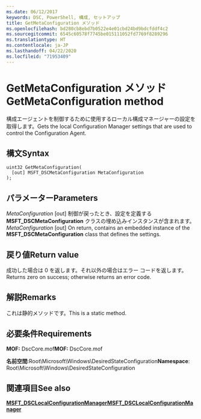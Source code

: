 ```yaml
---
ms.date: 06/12/2017
keywords: DSC, PowerShell, 構成, セットアップ
title: GetMetaConfiguration メソッド
ms.openlocfilehash: bd280cb8ebd7b0522e4e01cbd24bd9bdcfddf4c2
ms.sourcegitcommit: 6545c60578f7745be015111052fd7769f8289296
ms.translationtype: HT
ms.contentlocale: ja-JP
ms.lasthandoff: 04/22/2020
ms.locfileid: "71953409"
---
```

# <a name="getmetaconfiguration-method"></a><span data-ttu-id="fcece-103">GetMetaConfiguration メソッド</span><span class="sxs-lookup"><span data-stu-id="fcece-103">GetMetaConfiguration method</span></span>

<span data-ttu-id="fcece-104">構成エージェントを制御するために使用するローカル構成マネージャーの設定を取得します。</span><span class="sxs-lookup"><span data-stu-id="fcece-104">Gets the local Configuration Manager settings that are used to control the Configuration Agent.</span></span>

## <a name="syntax"></a><span data-ttu-id="fcece-105">構文</span><span class="sxs-lookup"><span data-stu-id="fcece-105">Syntax</span></span>

```mof
uint32 GetMetaConfiguration(
  [out] MSFT_DSCMetaConfiguration MetaConfiguration
);
```

## <a name="parameters"></a><span data-ttu-id="fcece-106">パラメーター</span><span class="sxs-lookup"><span data-stu-id="fcece-106">Parameters</span></span>

<span data-ttu-id="fcece-107">*MetaConfiguration* \[out\] 制御が戻ったとき、設定を定義する **MSFT_DSCMetaConfiguration** クラスの埋め込みインスタンスが含まれます。</span><span class="sxs-lookup"><span data-stu-id="fcece-107">*MetaConfiguration* \[out\] On return, contains an embedded instance of the **MSFT_DSCMetaConfiguration** class that defines the settings.</span></span>

## <a name="return-value"></a><span data-ttu-id="fcece-108">戻り値</span><span class="sxs-lookup"><span data-stu-id="fcece-108">Return value</span></span>

<span data-ttu-id="fcece-109">成功した場合は 0 を返します。それ以外の場合はエラー コードを返します。</span><span class="sxs-lookup"><span data-stu-id="fcece-109">Returns zero on success; otherwise returns an error code.</span></span>

## <a name="remarks"></a><span data-ttu-id="fcece-110">解説</span><span class="sxs-lookup"><span data-stu-id="fcece-110">Remarks</span></span>

<span data-ttu-id="fcece-111">これは静的メソッドです。</span><span class="sxs-lookup"><span data-stu-id="fcece-111">This is a static method.</span></span>

## <a name="requirements"></a><span data-ttu-id="fcece-112">必要条件</span><span class="sxs-lookup"><span data-stu-id="fcece-112">Requirements</span></span>

<span data-ttu-id="fcece-113">**MOF:** DscCore.mof</span><span class="sxs-lookup"><span data-stu-id="fcece-113">**MOF:** DscCore.mof</span></span>

<span data-ttu-id="fcece-114">**名前空間**:Root\Microsoft\Windows\DesiredStateConfiguration</span><span class="sxs-lookup"><span data-stu-id="fcece-114">**Namespace**: Root\Microsoft\Windows\DesiredStateConfiguration</span></span>

## <a name="see-also"></a><span data-ttu-id="fcece-115">関連項目</span><span class="sxs-lookup"><span data-stu-id="fcece-115">See also</span></span>

[<span data-ttu-id="fcece-116">**MSFT_DSCLocalConfigurationManager**</span><span class="sxs-lookup"><span data-stu-id="fcece-116">**MSFT_DSCLocalConfigurationManager**</span></span>](msft-dsclocalconfigurationmanager.md)
